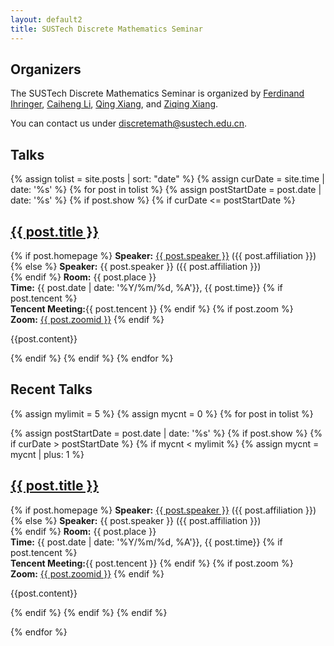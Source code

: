 ```yaml
---
layout: default2
title: SUSTech Discrete Mathematics Seminar
---
```


## Organizers

The SUSTech Discrete Mathematics Seminar is organized by [Ferdinand Ihringer](http://math.ihringer.org), [Caiheng Li](https://www.sustech.edu.cn/en/faculties/licaiheng.html), [Qing Xiang](https://www.sustech.edu.cn/en/faculties/xiangqing.html), and [Ziqing Xiang](http://www.ziqing.org).

You can contact us under [discretemath@sustech.edu.cn](mailto:discretemath@sustech.edu.cn).

## Talks

{% assign tolist = site.posts | sort: "date" %}
{% assign curDate = site.time | date: '%s' %}
{% for post in tolist %}
{% assign postStartDate = post.date | date: '%s' %}
{% if post.show %}
{% if curDate <= postStartDate %}
<article>

<h2><a href="{{ post.url }}">{{ post.title }}</a></h2>

<p class="view">
{% if post.homepage %}
<strong>Speaker:</strong> <a href="{{post.homepage}}">{{ post.speaker }}</a> ({{ post.affiliation }})<br>
{% else %}
<strong>Speaker:</strong> {{ post.speaker }} ({{ post.affiliation }})<br>
{% endif %}
<strong>Room:</strong> {{ post.place }}<br>
<strong>Time:</strong> {{ post.date | date: '%Y/%m/%d, %A'}}, {{ post.time}}
{% if post.tencent %}
<br>
<strong>Tencent Meeting:</strong>{{ post.tencent }}</a>
{% endif %}
{% if post.zoom %}
<br>
<strong>Zoom:</strong> <a href="https://us06web.zoom.us/j/{{post.zoomid}}">{{ post.zoomid }}</a>
{% endif %}
</p>

{{post.content}}

</article>
{% endif %}
{% endif %}
{% endfor %}

## Recent Talks

{% assign mylimit = 5 %}
{% assign mycnt = 0 %}
{% for post in tolist %}

{% assign postStartDate = post.date | date: '%s' %}
{% if post.show %}
{% if curDate > postStartDate %}
{% if mycnt < mylimit %}
{% assign mycnt = mycnt | plus: 1 %}


<article>

<h2><a href="{{ post.url }}">{{ post.title }}</a></h2>

<p class="view">
{% if post.homepage %}
<strong>Speaker:</strong> <a href="{{post.homepage}}">{{ post.speaker }}</a> ({{ post.affiliation }})<br>
{% else %}
<strong>Speaker:</strong> {{ post.speaker }} ({{ post.affiliation }})<br>
{% endif %}
<strong>Room:</strong> {{ post.place }}<br>
<strong>Time:</strong> {{ post.date | date: '%Y/%m/%d, %A'}}, {{ post.time}}
{% if post.tencent %}
<br>
<strong>Tencent Meeting:</strong>{{ post.tencent }}</a>
{% endif %}
{% if post.zoom %}
<br>
<strong>Zoom:</strong> <a href="https://us06web.zoom.us/j/{{post.zoomid}}">{{ post.zoomid }}</a>
{% endif %}
</p>

{{post.content}}

</article>

{% endif %}
{% endif %}
{% endif %}

{% endfor %}


